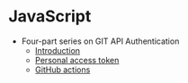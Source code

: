 # JavaScript

- Four-part series on GIT API Authentication
    - [Introduction](https://dev.to/gr2m/github-api-authentication-introduction-39dj)
    - [Personal access token](https://dev.to/gr2m/github-api-authentication-personal-access-tokens-53kd)
    - [GitHub actions](https://dev.to/gr2m/github-api-authentication-github-actions-la3)
